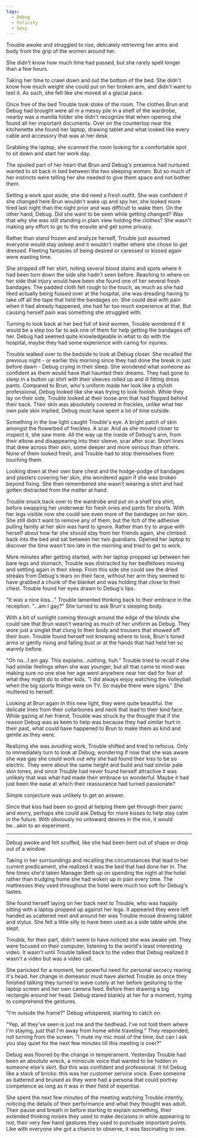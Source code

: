 ```yaml
---
tags:
  - Debug
  - Felicity
  - Sexy
---
```

Trouble awoke and struggled to rise, delicately retrieving her arms and body from the grip of the women around her.

She didn't know how much time had passed, but she rarely spelt longer than a few hours. 

Taking her time to crawl down and out the bottom of the bed. She didn't know how much weight she could put on her broken arm, and didn't want to test it. As such, she felt like she moved at a glacial pace. 

Once free of the bed Trouble took stoke of the room. The clothes Brun and Debug had brought were all in a messy pile in a shelf of the wardrobe, nearby was a manilla folder she didn't recognize that when opening she found all her important documents. Over on the countertop near the kitchenette she found her laptop, drawing tablet and what looked like every cable and accessory that was at her desk.

Grabbing the laptop, she scanned the room looking for a comfortable spot to sit down and start her work day.

The spoiled part of her heart that Brun and Debug's presence had nurtured wanted to sit back in bed between the two sleeping women. But so much of her instincts were telling her she needed to give them space and not bother them.

Setting a work spot aside, she did need a fresh outfit. She was confident if she changed here Brun wouldn't wake up and spy her, she looked more tired last night than the night prior and was difficult to wake then. On the other hand, Debug. Did she want to be seen while getting changed? Was that why she was still standing in plain view holding the clothes? She wasn't making any effort to go to the ensuite and get some privacy. 

Rather than stand frozen and analyze herself, Trouble just assumed everyone would stay asleep and it wouldn't matter where she chose to get dressed. Fleeting fantasies of being desired or caressed or kissed again were wasting time. 

She stripped off her shirt, noting several blood stains and spots where it had been torn down the side she hadn't seen before. Reaching to where on her side that injury would have been she found one of her several fresh bandages. The padded cloth felt rough to the touch, as much as she had liked actually being fussed over at the hospital, she was dreading having to take off all the tape that held the bandages on. She could deal with pain when it had already happened, she had far too much experience at that. But causing herself pain was something she struggled with. 

Turning to look back at her bed full of kind women, Trouble wondered if it would be a step too far to ask one of them for help getting the bandages off her. Debug had seemed quite knowledgeable in what to do with the hospital, maybe they had some experience with caring for injuries.

Trouble walked over to the bedside to look at Debug closer. She recalled the previous night - or earlier this morning since they had done the break in just before dawn - Debug crying in their sleep. She wondered what someone as confident as them would have that haunted their dreams. They had gone to sleep in a button up shirt with their sleeves rolled up and ill fitting dress pants. Compared to Brun, who's uniform made her look like a stylish professional, Debug looked like she was trying to look foolish. While they lay on their side, Trouble looked at their loose arm that had flopped behind their back. Their skin was absolutely covered in freckles, unlike what her own pale skin implied, Debug must have spent a lot of time outside.

Something in the low light caught Trouble's eye. A bright patch of skin amongst the flowerbed of freckles. A scar. And as she moved closer to inspect it, she saw more. All the way up the inside of Debug's arm, from their elbow and disappearing into their sleeve, scar after scar. Short lines that drew across their skin, some deeper and more serious than others. None of them looked fresh, and Trouble had to stop themselves from touching them.

Looking down at their own bare chest and the hodge-podge of bandages and plasters covering her skin, she wondered again if she was broken beyond fixing. She then remembered she wasn't wearing a shirt and had gotten distracted from the matter at hand.

Trouble snuck back over to the wardrobe and put on a shelf bra shirt, before swapping her underwear for fresh ones and pants for shorts. With her legs visible now she could see even more of the bandages on her skin. She still didn't want to remove any of them, but the itch of the adhesive pulling faintly at her skin was hard to ignore. Rather than try to argue with herself about how far she should stay from her friends again, she climbed back into the bed and sat between her two guardians. Opened her laptop to discover the time wasn't too late in the morning and tried to get to work.

Mere minutes after getting started, with her laptop propped up between her bare legs and stomach, Trouble was distracted by her bedfellows moving and settling again in their sleep. From this side she could see the dried streaks from Debug's tears on their face, without her arm they seemed to have grabbed a chunk of the blanket and was holding that close to their chest. Trouble found her eyes drawn to Debug's lips.

"It was a nice kiss..." Trouble lamented thinking back to their embrace in the reception. "...am I gay?" She turned to ask Brun's sleeping body. 

With a bit of sunlight coming through around the edge of the blinds she could see that Brun wasn't wearing as much of her uniform as Debug. They wore just a singlet that clung to their body and trousers that showed off their bum. Trouble found herself not knowing where to look, Brun's toned arms or gently rising and falling bust or at the hands that had held her so warmly before.

"Oh no...I am gay. This explains...nothing, huh." Trouble tried to recall if she had similar feelings when she was younger, but all that came to mind was making sure no one else her age went anywhere near her dad for fear of what they might do to other kids. "I did always enjoy watching the Volleyball when the big sports things were on TV. So maybe there were signs." She muttered to herself.

Looking at Brun again in this new light, they were quite beautiful. the delicate lines from their collarbones and neck that lead to their kind face. While gazing at her friend, Trouble was struck by the thought that if the reason Debug was as keen to help was because they had similar hurt in their past, what could have happened to Brun to make them as kind and gentle as they were.

Realizing she was avoiding work, Trouble shifted and tried to refocus. Only to immediately turn to look at Debug, wondering if now that she was aware she was gay she could work out why she had found their kiss to be so electric. They were about the same height and build and had similar pale skin tones, and since Trouble had never found herself attractive it was unlikely that was what had made their embrace so wonderful. Maybe it had just been the ease at which their reassurance had turned passionate?

Simple conjecture was unlikely to get an answer. 

Since that kiss had been so good at helping them get through their panic and worry, perhaps she could ask Debug for more kisses to help stay calm in the future. With obviously no untoward desires in the mix, it would be...akin to an experiment.

***

Debug awoke and felt scuffed, like she had been bent out of shape or drop out of a window.

Taking in her surroundings and recalling the circumstances that lead to her current predicament, she realized it was the bed that had done her in. The few times she'd taken Manager Beth up on spending the night at the hotel rather than trudging home she had woken up in pain every time. The mattresses they used throughout the hotel were much too soft for Debug's tastes. 

She found herself laying on her back next to Trouble, who was happily sitting with a laptop propped up against her legs. It appeared they were left handed as scattered next and around her was Trouble mouse drawing tablet and stylus. She felt a little silly to have been used as a side table while she slept. 

Trouble, for their part, didn't seem to have noticed she was awake yet. They were focused on their computer, listening to the world's least interesting video. It wasn't until Trouble talked back to the video that Debug realized it wasn't a video but was a video call.

She panicked for a moment, her powerful need for personal secrecy rearing it's head. her change in demeanor must have alerted Trouble as once they finished talking they turned to wave cutely at her before gesturing to the laptop screen and her own camera feed. Before then drawing a big rectangle around her head. Debug stared blankly at her for a moment, trying to comprehend the gestures. 

"I'm outside the frame?" Debug whispered, starting to catch on.

"Yep, all they've seen is just me and the bedhead. I've not told them where I'm staying, just that I'm away from home while traveling." They responded, not turning from the screen. "I mute my mic most of the time, but can I ask you stay quiet for the next few minutes till this meeting is over?"

Debug was floored by the change in temperament. Yesterday Trouble had been an absolute wreck, a miniscule voice that wanted to be hidden in someone else's skirt. But this was confident and professional. It hit Debug like a stack of bricks: this was her customer service voice. Even someone as battered and bruised as they were had a persona that could portray competence as long as it was in their field of expertise.

She spent the next few minutes of the meeting watching Trouble intently, noticing the details of their performance and what they thought was adult. Their pause and breath in before starting to explain something, their extended thinking noises they used to make decisions in while appearing to not, their very few hand gestures they used to punctuate important points. Like with everyone she got a chance to observe, it was fascinating to see.

